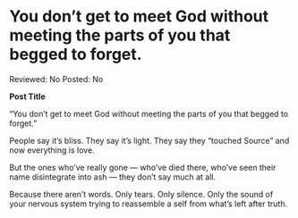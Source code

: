 # You don’t get to meet God without meeting the parts of you that begged to forget.

Reviewed: No
Posted: No

**Post Title**

“You don’t get to meet God without meeting the parts of you that begged to forget.”

People say it’s bliss.
They say it’s light.
They say they “touched Source” and now everything is love.

But the ones who’ve really gone —
who’ve died there,
who’ve seen their name disintegrate into ash —
they don’t say much at all.

Because there aren’t words.
Only tears.
Only silence.
Only the sound of your nervous system trying to reassemble a self
from what’s left after truth.